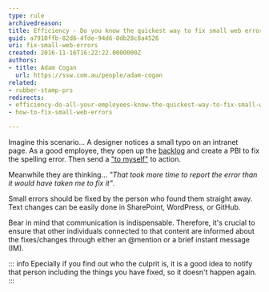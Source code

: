 ```yaml
---
type: rule
archivedreason: 
title: Efficiency - Do you know the quickest way to fix small web errors?
guid: a7910ffb-82d6-4fde-94d6-0db28c8a4526
uri: fix-small-web-errors
created: 2016-11-16T16:22:22.0000000Z
authors:
- title: Adam Cogan
  url: https://ssw.com.au/people/adam-cogan
related:
- rubber-stamp-prs
redirects:
- efficiency-do-all-your-employees-know-the-quickest-way-to-fix-small-web-errors
- how-to-fix-small-web-errors

---
```


Imagine this scenario... A designer notices a small typo on an intranet page. As a good employee, they open up the [backlog](/do-you-constantly-add-to-the-backlog) and create a PBI to fix the spelling error. Then send a ["to myself"](/send-to-myself-emails/) to action. 

Meanwhile they are thinking... *"That took more time to report the error than it would have taken me to fix it"*.

<!--endintro-->

Small errors should be fixed by the person who found them straight away. Text changes can be easily done in SharePoint, WordPress, or GitHub.

Bear in mind that communication is indispensable. Therefore, it's crucial to ensure that other individuals connected to that content are informed about the fixes/changes through either an @mention or a brief instant message (IM).

::: info
Epecially if you find out who the culprit is, it is a good idea to notify that person including the things you have fixed, so it doesn't happen again.
:::
 
